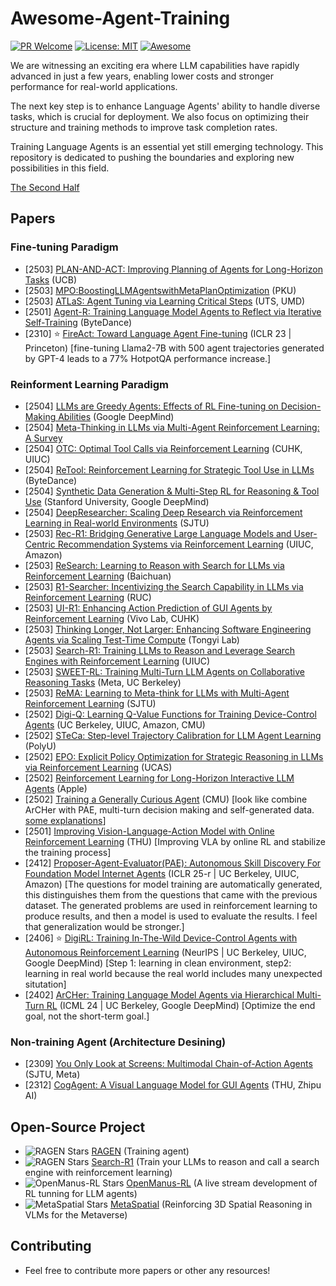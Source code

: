 # Awesome-Agent-Training
[![PR Welcome](https://img.shields.io/badge/PRs-welcome-brightgreen)](https://github.com/bruno686/Awesome-Agent-Training/pulls)
[![License: MIT](https://img.shields.io/badge/License-MIT-yellow.svg)](LICENSE)
[![Awesome](https://awesome.re/badge.svg)](https://awesome.re)

We are witnessing an exciting era where LLM capabilities have rapidly advanced in just a few years, enabling lower costs and stronger performance for real-world applications.

The next key step is to enhance Language Agents' ability to handle diverse tasks, which is crucial for deployment. We also focus on optimizing their structure and training methods to improve task completion rates.

Training Language Agents is an essential yet still emerging technology. This repository is dedicated to pushing the boundaries and exploring new possibilities in this field.

[The Second Half](https://ysymyth.github.io/The-Second-Half/)


<!-- * [] []() () 
* [] []() () () -->

## Papers

### Fine-tuning Paradigm
* [2503] [PLAN-AND-ACT: Improving Planning of Agents for Long-Horizon Tasks](https://arxiv.org/pdf/2503.09572) (UCB) 
* [2503] [MPO:BoostingLLMAgentswithMetaPlanOptimization](https://arxiv.org/pdf/2503.02682) (PKU)
* [2503] [ATLaS: Agent Tuning via Learning Critical Steps](https://arxiv.org/pdf/2503.02197) (UTS, UMD)
* [2501] [Agent-R: Training Language Model Agents to Reflect via Iterative Self-Training](https://arxiv.org/pdf/2501.11425) (ByteDance)
* [2310] ⭐️ [FireAct: Toward Language Agent Fine-tuning](https://arxiv.org/abs/2310.05915) (ICLR 23 | Princeton) [fine-tuning Llama2-7B with 500 agent trajectories generated by GPT-4 leads to a 77% HotpotQA performance increase.]

### Reinforment Learning Paradigm
* [2504] [LLMs are Greedy Agents: Effects of RL Fine-tuning on Decision-Making Abilities](https://arxiv.org/pdf/2504.16078) (Google DeepMind)
* [2504] [Meta-Thinking in LLMs via Multi-Agent Reinforcement Learning: A Survey](https://arxiv.org/pdf/2504.14520)
* [2504] [OTC: Optimal Tool Calls via Reinforcement Learning](https://arxiv.org/pdf/2504.14870) (CUHK, UIUC)
* [2504] [ReTool: Reinforcement Learning for Strategic Tool Use in LLMs](https://arxiv.org/pdf/2504.11536) (ByteDance)
* [2504] [Synthetic Data Generation & Multi-Step RL for Reasoning & Tool Use](https://arxiv.org/pdf/2504.04736) (Stanford University, Google DeepMind)
* [2504] [DeepResearcher: Scaling Deep Research via Reinforcement Learning in Real-world Environments](https://arxiv.org/pdf/2504.03160) (SJTU)
* [2503] [Rec-R1: Bridging Generative Large Language Models and User-Centric Recommendation Systems via Reinforcement Learning](https://arxiv.org/pdf/2503.24289) (UIUC, Amazon)
* [2503] [ReSearch: Learning to Reason with Search for LLMs via Reinforcement Learning](https://arxiv.org/pdf/2503.19470) (Baichuan)
* [2503] [R1-Searcher: Incentivizing the Search Capability in LLMs via Reinforcement Learning](https://arxiv.org/pdf/2503.05592) (RUC)
* [2503] [UI-R1: Enhancing Action Prediction of GUI Agents by Reinforcement Learning](https://arxiv.org/pdf/2503.21620) (Vivo Lab, CUHK)
* [2503] [Thinking Longer, Not Larger: Enhancing Software Engineering Agents via Scaling Test-Time Compute](https://arxiv.org/pdf/2503.23803) (Tongyi Lab) 
* [2503] [Search-R1: Training LLMs to Reason and Leverage Search Engines with Reinforcement Learning](https://arxiv.org/pdf/2503.09516?) (UIUC)
* [2503] [SWEET-RL: Training Multi-Turn LLM Agents on Collaborative Reasoning Tasks](https://arxiv.org/pdf/2503.15478) (Meta, UC Berkeley)
* [2503] [ReMA: Learning to Meta-think for LLMs with Multi-Agent Reinforcement Learning](https://arxiv.org/pdf/2503.09501) (SJTU)
* [2502] [Digi-Q: Learning Q-Value Functions for Training Device-Control Agents](https://arxiv.org/pdf/2502.15760) (UC Berkeley, UIUC, Amazon, CMU)
* [2502] [STeCa: Step-level Trajectory Calibration for LLM Agent Learning](https://arxiv.org/pdf/2502.14276) (PolyU)
* [2502] [EPO: Explicit Policy Optimization for Strategic Reasoning in LLMs via Reinforcement Learning](https://arxiv.org/pdf/2502.12486) (UCAS)
* [2502] [Reinforcement Learning for Long-Horizon Interactive LLM Agents](https://arxiv.org/pdf/2502.01600) (Apple)
* [2502] [Training a Generally Curious Agent](https://arxiv.org/pdf/2502.17543) (CMU) [look like combine ArCHer with PAE,  multi-turn decision making and self-generated data. [some explanations](https://www.themoonlight.io/zh/review/training-a-generally-curious-agent)]
* [2501] [Improving Vision-Language-Action Model with Online Reinforcement Learning](https://arxiv.org/pdf/2501.16664) (THU) [Improving VLA by online RL and stabilize the training process]
* [2412] [Proposer-Agent-Evaluator(PAE): Autonomous Skill Discovery For Foundation Model Internet Agents](https://arxiv.org/pdf/2412.13194) (ICLR 25-r | UC Berkeley, UIUC, Amazon) [The questions for model training are automatically generated, this distinguishes them from the questions that came with the previous dataset. The generated problems are used in reinforcement learning to produce results, and then a model is used to evaluate the results. I feel that generalization would be stronger.]
* [2406] ⭐️ [DigiRL: Training In-The-Wild Device-Control Agents with Autonomous Reinforcement Learning](https://arxiv.org/pdf/2406.11896) (NeurIPS | UC Berkeley, UIUC, Google DeepMind) [Step 1: learning in clean environment, step2: learning in real world because the real world includes many unexpected situtation]
* [2402] [ArCHer: Training Language Model Agents via Hierarchical Multi-Turn RL](https://arxiv.org/pdf/2402.19446) (ICML 24 | UC Berkeley, Google DeepMind) [Optimize the end goal, not the short-term goal.]

### Non-training Agent (Architecture Desining)
* [2309] [You Only Look at Screens: Multimodal Chain-of-Action Agents](https://arxiv.org/pdf/2309.11436) (SJTU, Meta)
* [2312] [CogAgent: A Visual Language Model for GUI Agents](https://arxiv.org/pdf/2312.08914) (THU, Zhipu AI)


## Open-Source Project
* ![RAGEN Stars](https://img.shields.io/github/stars/RAGEN-AI/RAGEN) [RAGEN](https://github.com/RAGEN-AI/RAGEN) (Training agent)
* ![RAGEN Stars](https://img.shields.io/github/stars/PeterGriffinJin/Search-R1) [Search-R1](https://github.com/PeterGriffinJin/Search-R1) (Train your LLMs to reason and call a search engine with reinforcement learning)
* ![OpenManus-RL Stars](https://img.shields.io/github/stars/OpenManus/OpenManus-RL) [OpenManus-RL](https://github.com/OpenManus/OpenManus-RL) (A live stream development of RL tunning for LLM agents)
* ![MetaSpatial Stars](https://img.shields.io/github/stars/PzySeere/MetaSpatial) [MetaSpatial](https://github.com/PzySeere/MetaSpatial) (Reinforcing 3D Spatial Reasoning in VLMs for the Metaverse)

## Contributing

* Feel free to contribute more papers or other any resources!
